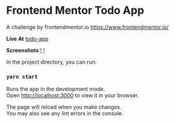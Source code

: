 # Frontend Mentor Todo App
A challenge by frontendmentor.io 
https://www.frontendmentor.io/

**Live At**
[todo-app](https://frontend-mentor-todo-app79.netlify.app/)

**Screenshots**
[!](Screenshots/ss1.png)
[!](Screenshots/ss2.png)

In the project directory, you can run:

### `yarn start`

Runs the app in the development mode.\
Open [http://localhost:3000](http://localhost:3000) to view it in your browser.

The page will reload when you make changes.\
You may also see any lint errors in the console.

